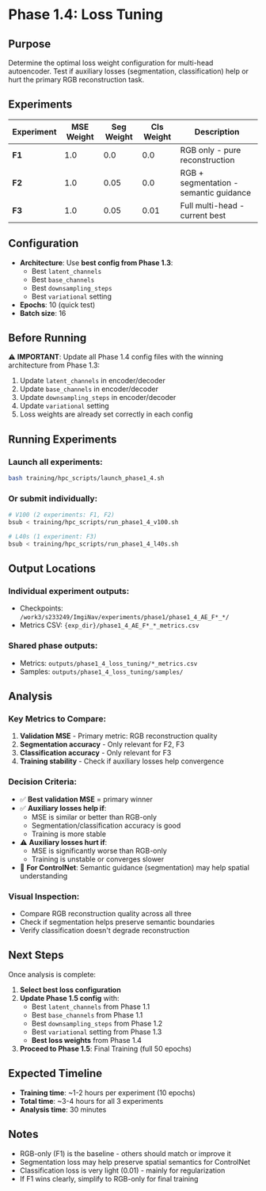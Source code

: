 # Phase 1.4: Loss Tuning

## Purpose
Determine the optimal loss weight configuration for multi-head autoencoder. Test if auxiliary losses (segmentation, classification) help or hurt the primary RGB reconstruction task.

## Experiments

| Experiment | MSE Weight | Seg Weight | Cls Weight | Description |
|------------|------------|------------|------------|-------------|
| **F1** | 1.0 | 0.0 | 0.0 | RGB only - pure reconstruction |
| **F2** | 1.0 | 0.05 | 0.0 | RGB + segmentation - semantic guidance |
| **F3** | 1.0 | 0.05 | 0.01 | Full multi-head - current best |

## Configuration
- **Architecture**: Use **best config from Phase 1.3**:
  - Best `latent_channels`
  - Best `base_channels`
  - Best `downsampling_steps`
  - Best `variational` setting
- **Epochs**: 10 (quick test)
- **Batch size**: 16

## Before Running

⚠️ **IMPORTANT**: Update all Phase 1.4 config files with the winning architecture from Phase 1.3:
1. Update `latent_channels` in encoder/decoder
2. Update `base_channels` in encoder/decoder
3. Update `downsampling_steps` in encoder/decoder
4. Update `variational` setting
5. Loss weights are already set correctly in each config

## Running Experiments

### Launch all experiments:
```bash
bash training/hpc_scripts/launch_phase1_4.sh
```

### Or submit individually:
```bash
# V100 (2 experiments: F1, F2)
bsub < training/hpc_scripts/run_phase1_4_v100.sh

# L40s (1 experiment: F3)
bsub < training/hpc_scripts/run_phase1_4_l40s.sh
```

## Output Locations

### Individual experiment outputs:
- Checkpoints: `/work3/s233249/ImgiNav/experiments/phase1/phase1_4_AE_F*_*/`
- Metrics CSV: `{exp_dir}/phase1_4_AE_F*_*_metrics.csv`

### Shared phase outputs:
- Metrics: `outputs/phase1_4_loss_tuning/*_metrics.csv`
- Samples: `outputs/phase1_4_loss_tuning/samples/`

## Analysis

### Key Metrics to Compare:
1. **Validation MSE** - Primary metric: RGB reconstruction quality
2. **Segmentation accuracy** - Only relevant for F2, F3
3. **Classification accuracy** - Only relevant for F3
4. **Training stability** - Check if auxiliary losses help convergence

### Decision Criteria:
- ✅ **Best validation MSE** = primary winner
- ✅ **Auxiliary losses help if**:
  - MSE is similar or better than RGB-only
  - Segmentation/classification accuracy is good
  - Training is more stable
- ⚠️ **Auxiliary losses hurt if**:
  - MSE is significantly worse than RGB-only
  - Training is unstable or converges slower
- 🎯 **For ControlNet**: Semantic guidance (segmentation) may help spatial understanding

### Visual Inspection:
- Compare RGB reconstruction quality across all three
- Check if segmentation helps preserve semantic boundaries
- Verify classification doesn't degrade reconstruction

## Next Steps

Once analysis is complete:
1. **Select best loss configuration**
2. **Update Phase 1.5 config** with:
   - Best `latent_channels` from Phase 1.1
   - Best `base_channels` from Phase 1.1
   - Best `downsampling_steps` from Phase 1.2
   - Best `variational` setting from Phase 1.3
   - **Best loss weights** from Phase 1.4
3. **Proceed to Phase 1.5**: Final Training (full 50 epochs)

## Expected Timeline
- **Training time**: ~1-2 hours per experiment (10 epochs)
- **Total time**: ~3-4 hours for all 3 experiments
- **Analysis time**: 30 minutes

## Notes
- RGB-only (F1) is the baseline - others should match or improve it
- Segmentation loss may help preserve spatial semantics for ControlNet
- Classification loss is very light (0.01) - mainly for regularization
- If F1 wins clearly, simplify to RGB-only for final training

